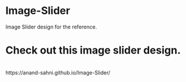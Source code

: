 # Image-Slider
Image Slider design for the reference.
# Check out this image slider design.
<br/>
https://anand-sahni.github.io/Image-Slider/
